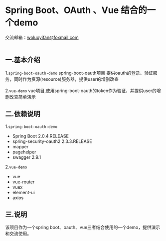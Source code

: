 # Spring Boot、OAuth 、Vue 结合的一个demo
交流邮箱：woluoyifan@foxmail.com
<br><br>
## 一.基本介绍<br>
1.`spring-boot-oauth-demo` spring-boot-oauth项目
提供oauth的登录、验证服务，同时作为资源(resource)服务器，提供user的增删改查<br><br>
2.`vue-demo` vue项目,使用spring-boot-oauth的token作为验证，并提供user的增删改查简单演示

## 二.依赖说明<br>
1.`spring-boot-oauth-demo` <br>
<ul>
<li>Spring Boot 2.0.4.RELEASE</li>
<li>spring-security-oauth2 2.3.3.RELEASE</li>
<li>mapper</li>
<li>pagehelper</li>
<li>swagger 2.9.1</li>
</ul>

2.`vue-demo`<br>
<ul>
<li>vue</li>
<li>vue-router</li>
<li>vuex</li>
<li>element-ui</li>
<li>axios</li>
</ul>

## 三.说明<br>
该项目作为一个spring boot、oauth、vue三者结合使用的一个demo，提供演示和交流使用。
